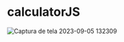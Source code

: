 # calculatorJS

![Captura de tela 2023-09-05 132309](https://github.com/Danielle1Melo/calculatorJS/assets/93881167/ab4d9b81-b2a8-47e8-a931-6ffe2dceda78)
